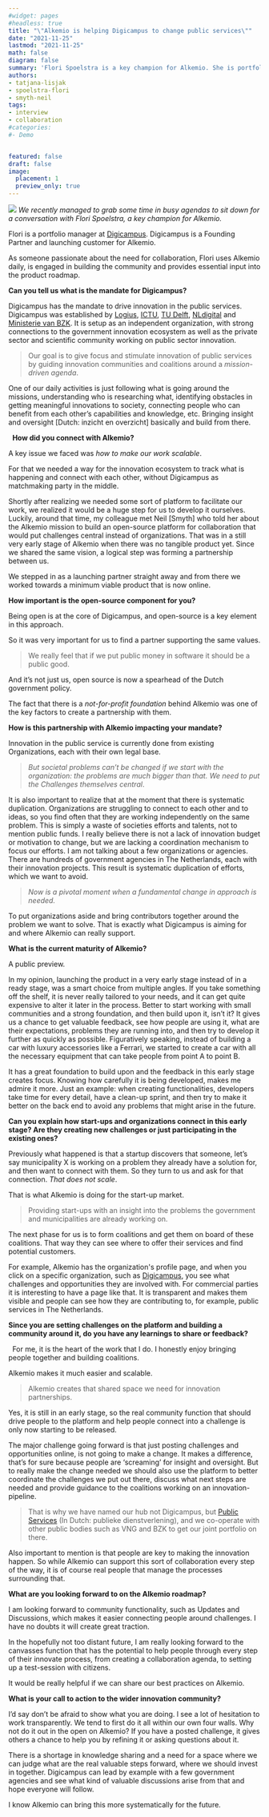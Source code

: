 ```yaml
---
#widget: pages
#headless: true
title: "\"Alkemio is helping Digicampus to change public services\""
date: "2021-11-25"
lastmod: "2021-11-25"
math: false
diagram: false
summary: 'Flori Spoelstra is a key champion for Alkemio. She is portfolio manager at Digicampus, where she works to drive innovation in public services.'
authors:
- tatjana-lisjak
- spoelstra-flori
- smyth-neil
tags:
- interview
- collaboration
#categories:
#- Demo


featured: false
draft: false
image:
  placement: 1
  preview_only: true
---
```

![](./header.jpg)
*We recently managed to grab some time in busy agendas to sit down for a conversation with Flori Spoelstra, a key champion for Alkemio.* 

Flori is a portfolio manager at [Digicampus](https://digicampus.tech). Digicampus is a Founding Partner and launching customer for Alkemio. 

As someone passionate about the need for collaboration, Flori uses Alkemio daily, is engaged in building the community and provides essential input into the product roadmap.
 

**Can you tell us what is the mandate for Digicampus?**

Digicampus has the mandate to drive innovation in the public services. Digicampus was established by [Logius](https://logius.nl/), [ICTU](https://www.ictu.nl/), [TU Delft](https://www.tudelft.nl/en/), [NLdigital](https://www.nldigital.nl/) and [Ministerie van BZK](https://www.rijksoverheid.nl/ministeries/ministerie-van-binnenlandse-zaken-en-koninkrijksrelaties). It is setup as an independent organization, with strong connections to the government innovation ecosystem as well as the private sector and scientific community working on public sector innovation. 

> Our goal is to give focus and stimulate innovation of public services by guiding innovation communities and coalitions around a *mission-driven agenda*. 

One of our daily activities is just following what is going around the missions, understanding who is researching what, identifying obstacles in getting meaningful innovations to society, connecting people who can benefit from each other’s capabilities and knowledge, etc. Bringing insight and oversight [Dutch: inzicht en overzicht] basically and build from there. 

 
**How did you connect with Alkemio?** 

A key issue we faced was *how to make our work scalable*. 

For that we needed a way for the innovation ecosystem to track what is happening and connect with each other, without Digicampus as matchmaking party in the middle. 

Shortly after realizing we needed some sort of platform to facilitate our work, we realized it would be a huge step for us to develop it ourselves. Luckily, around that time, my colleague met Neil [Smyth] who told her about the Alkemio mission to build an open-source platform for collaboration that would put challenges central instead of organizations. That was in a still very early stage of Alkemio when there was no tangible product yet. Since we shared the same vision, a logical step was forming a partnership between us. 

We stepped in as a launching partner straight away and from there we worked towards a minimum viable product that is now online. 

**How important is the open-source component for you?**

Being open is at the core of Digicampus, and open-source is a key element in this approach. 

So it was very important for us to find a partner supporting the same values. 
> We really feel that if we put public money in software it should be a public good. 

And it’s not just us, open source is now a spearhead of the Dutch government policy. 

The fact that there is a *not-for-profit foundation* behind Alkemio was one of the key factors to create a partnership with them.

**How is this partnership with Alkemio impacting your mandate?**

Innovation in the public service is currently done from existing Organizations, each with their own legal base. 

> *But societal problems can’t be changed if we start with the organization: the problems are much bigger than that. We need to put the Challenges themselves central*.

It is also important to realize that at the moment that there is systematic duplication. Organizations are struggling to connect to each other and to ideas, so you find often that they are working independently on the same problem. This is simply a waste of societies efforts and talents, not to mention public funds. I really believe there is not a lack of innovation budget or motivation to change, but we are lacking a coordination mechanism to focus our efforts. I am not talking about a few organizations or agencies. There are hundreds of government agencies in The Netherlands, each with their innovation projects. This result is systematic duplication of efforts, which we want to avoid. 

>*Now is a pivotal moment when a fundamental change in approach is needed.* 

To put organizations aside and bring contributors together around the problem we want to solve. That is exactly what Digicampus is aiming for and where Alkemio can really support. 

**What is the current maturity of Alkemio?**

A public preview. 

In my opinion, launching the product in a very early stage instead of in a ready stage, was a smart choice from multiple angles. If you take something off the shelf, it is never really tailored to your needs, and it can get quite expensive to alter it later in the process. Better to start working with small communities and a strong foundation, and then build upon it, isn’t it? It gives us a chance to get valuable feedback, see how people are using it, what are their expectations, problems they are running into, and then try to develop it further as quickly as possible. Figuratively speaking, instead of building a car with luxury accessories like a Ferrari, we started to create a car with all the necessary equipment that can take people from point A to point B. 

It has a great foundation to build upon and the feedback in this early stage creates focus. Knowing how carefully it is being developed, makes me admire it more. Just an example: when creating functionalities, developers take time for every detail, have a clean-up sprint, and then try to make it better on the back end to avoid any problems that might arise in the future.

**Can you explain how start-ups and organizations connect in this early stage? Are they creating new challenges or just participating in the existing ones?**

Previously what happened is that a startup discovers that someone, let’s say municipality X is working on a problem they already have a solution for, and then want to connect with them. So they turn to us and ask for that connection. *That does not scale*.

That is what Alkemio is doing for the start-up market. 
>Providing start-ups with an insight into the problems the government and municipalities are already working on. 

The next phase for us is to form coalitions and get them on board of these coalitions. That way they can see where to offer their services and find potential customers. 

For example, Alkemio has the organization's profile page, and when you click on a specific organization, such as [Digicampus](https://alkem.io/organization/digicampus), you see what challenges and opportunities they are involved with. For commercial parties it is interesting to have a page like that. It is transparent and makes them visible and people can see how they are contributing to, for example, public services in The Netherlands. 

**Since you are setting challenges on the platform and building a community around it, do you have any learnings to share or feedback?**

 
For me, it is the heart of the work that I do. I honestly enjoy bringing people together and building coalitions. 

Alkemio makes it much easier and scalable. 
>Alkemio creates that shared space we need for innovation partnerships. 

Yes, it is still in an early stage, so the real community function that should drive people to the platform and help people connect into a challenge is only now starting to be released. 

The major challenge going forward is that just posting challenges and opportunities online, is not going to make a change. It makes a difference, that’s for sure because people are ‘screaming’ for insight and oversight. But to really make the change needed we should also use the platform to better coordinate the challenges we put out there, discuss what next steps are needed and provide guidance to the coalitions working on an innovation-pipeline. 

>That is why we have named our hub not Digicampus, but [Public Services](https://alkem.io/digicampus) (In Dutch: publieke dienstverlening), and we co-operate with other public bodies such as VNG and BZK to get our joint portfolio on there. 

Also important to mention is that people are key to making the innovation happen. So while Alkemio can support this sort of collaboration every step of the way, it is of course real people that manage the processes surrounding that.


**What are you looking forward to on the Alkemio roadmap?**

I am looking forward to community functionality, such as Updates and Discussions, which makes it easier connecting people around challenges. I have no doubts it will create great traction. 

In the hopefully not too distant future, I am really looking forward to the canvasses function that has the potential to help people through every step of their innovate process, from creating a collaboration agenda, to setting up a test-session with citizens. 

It would be really helpful if we can share our best practices on Alkemio. 

**What is your call to action to the wider innovation community?**

I’d say don’t be afraid to show what you are doing. l see a lot of hesitation to work transparently. We tend to first do it all within our own four walls. Why not do it out in the open on Alkemio? If you have a posted challenge, it gives others a chance to help you by refining it or asking questions about it. 

There is a shortage in knowledge sharing and a need for a space where we can judge what are the real valuable steps forward, where we should invest in together. Digicampus can lead by example with a few government agencies and see what kind of valuable discussions arise from that and hope everyone will follow. 

I know Alkemio can bring this more systematically for the future. 




